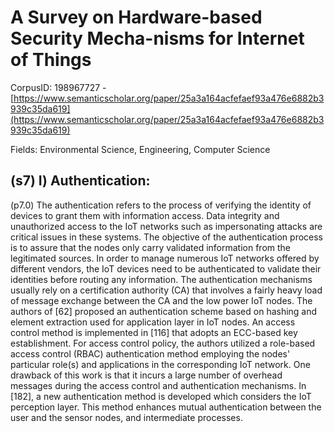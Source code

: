 # A Survey on Hardware-based Security Mecha-nisms for Internet of Things

CorpusID: 198967727 - [https://www.semanticscholar.org/paper/25a3a164acfefaef93a476e6882b3939c35da619](https://www.semanticscholar.org/paper/25a3a164acfefaef93a476e6882b3939c35da619)

Fields: Environmental Science, Engineering, Computer Science

## (s7) I) Authentication:
(p7.0) The authentication refers to the process of verifying the identity of devices to grant them with information access. Data integrity and unauthorized access to the IoT networks such as impersonating attacks are critical issues in these systems. The objective of the authentication process is to assure that the nodes only carry validated information from the legitimated sources. In order to manage numerous IoT networks offered by different vendors, the IoT devices need to be authenticated to validate their identities before routing any information. The authentication mechanisms usually rely on a certification authority (CA) that involves a fairly heavy load of message exchange between the CA and the low power IoT nodes. The authors of [62] proposed an authentication scheme based on hashing and element extraction used for application layer in IoT nodes. An access control method is implemented in [116] that adopts an ECC-based key establishment. For access control policy, the authors utilized a role-based access control (RBAC) authentication method employing the nodes' particular role(s) and applications in the corresponding IoT network. One drawback of this work is that it incurs a large number of overhead messages during the access control and authentication mechanisms. In [182], a new authentication method is developed which considers the IoT perception layer. This method enhances mutual authentication between the user and the sensor nodes, and intermediate processes.
